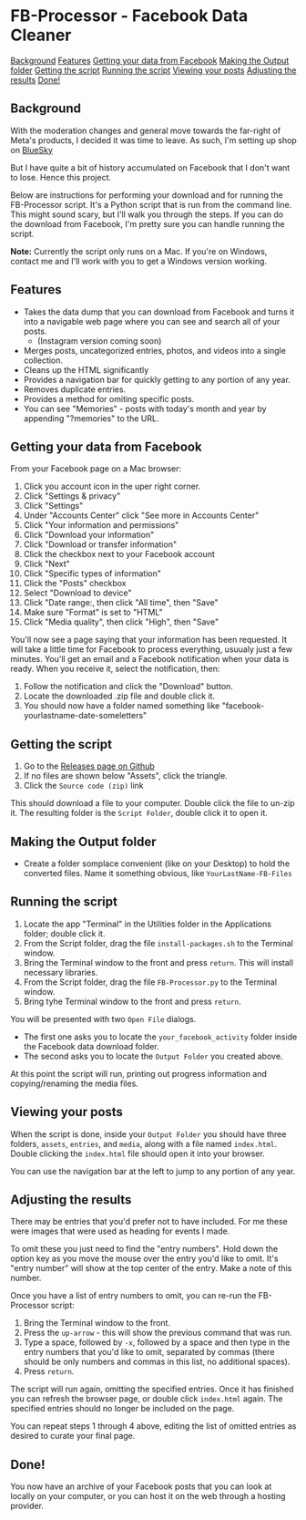 # FB-Processor - Facebook Data Cleaner
[Background](#background)
[Features](#features)
[Getting your data from Facebook](#data)
[Making the Output folder](#outputfolder)
[Getting the script](#script)
[Running the script](#running)
[Viewing your posts](#viewing)
[Adjusting the results](#adjusting)
[Done!](#done)

## <a name="background"></a>Background
With the moderation changes and general move towards the far-right of Meta's products, I decided it was time to leave. As such, I'm setting up shop on [BlueSky](https://bsky.app/profile/ubillos.bsky.social)

But I have quite a bit of history accumulated on Facebook that I don't want to lose. Hence this project.

Below are instructions for performing your download and for running the FB-Processor script. It's a Python script that is run from the command line. This might sound scary, but I'll walk you through the steps. If you can do the download from Facebook, I'm pretty sure you can handle running the script.

**Note:** Currently the script only runs on a Mac. If you're on Windows, contact me and I'll work with you to get a Windows version working.

## <a name="features"></a>Features
* Takes the data dump that you can download from Facebook and turns it into a navigable web page where you can see and search all of your posts.
    * (Instagram version coming soon)
* Merges posts, uncategorized entries, photos, and videos into a single collection.
* Cleans up the HTML significantly
* Provides a navigation bar for quickly getting to any portion of any year.
* Removes duplicate entries.
* Provides a method for omiting specific posts.
* You can see "Memories" - posts with today's month and year by appending "?memories" to the URL.

## <a name="data"></a>Getting your data from Facebook
From your Facebook page on a Mac browser:
1. Click you account icon in the uper right corner.
2. Click "Settings & privacy"
3. Click "Settings"
4. Under "Accounts Center" click "See more in Accounts Center"
5. Click "Your information and permissions"
6. Click "Download your information"
7. Click "Download or transfer information"
8. Click the checkbox next to your Facebook account
9. Click "Next"
10. Click "Specific types of information"
11. Click the "Posts" checkbox
12. Select "Download to device"
13. Click "Date range:, then click "All time", then "Save"
14. Make sure "Format" is set to "HTML"
15. Click "Media quality", then click "High", then "Save"

You'll now see a page saying that your information has been requested. It will take a little time for Facebook to process everything, usuualy just a few minutes. You'll get an email and a Facebook notification when your data is ready. When you receive it, select the notification, then:

1. Follow the notification and click the "Download" button.
2. Locate the downloaded .zip file and double click it.
3. You should now have a folder named something like "facebook-yourlastname-date-someletters"

## <a name="script"></a>Getting the script

1. Go to the <a href="https://github.com/rubillos/FBProcessor/releases" target="_blank">Releases page on Github</a>
2. If no files are shown below "Assets", click the triangle.
3. Click the `Source code (zip)` link

This should download a file to your computer. Double click the file to un-zip it. The resulting folder is the `Script Folder`, double click it to open it.

## <a name="outputfolder"></a>Making the Output folder

- Create a folder somplace convenient (like on your Desktop) to hold the converted files. Name it something obvious, like `YourLastName-FB-Files`

## <a name="running"></a>Running the script

1. Locate the app "Terminal" in the Utilities folder in the Applications folder; double click it.
2. From the Script folder, drag the file `install-packages.sh` to the Terminal window.
3. Bring the Terminal window to the front and press `return`. This will install necessary libraries.
4. From the Script folder, drag the file `FB-Processor.py` to the Terminal window.
5. Bring tyhe Terminal window to the front and press `return`.

You will be presented with two `Open File` dialogs.
- The first one asks you to locate the `your_facebook_activity` folder inside the Facebook data download folder.
- The second asks you to locate the `Output Folder` you created above.

At this point the script will run, printing out progress information and copying/renaming the media files.

## <a name="viewing"></a>Viewing your posts

When the script is done, inside your `Output Folder` you should have three folders, `assets`, `entries`, and `media`, along with a file named `index.html`. Double clicking the `index.html` file should open it into your browser.

You can use the navigation bar at the left to jump to any portion of any year.

## <a name="adjusting"></a>Adjusting the results

There may be entries that you'd prefer not to have included. For me these were images that were used as heading for events I made.

To omit these you just need to find the "entry numbers". Hold down the option key as you move the mouse over the entry you'd like to omit. It's "entry number" will show at the top center of the entry. Make a note of this number.

Once you have a list of entry numbers to omit, you can re-run the FB-Processor script:

1. Bring the Terminal window to the front.
2. Press the `up-arrow` - this will show the previous command that was run.
3. Type a space, followed by `-x`, followed by a space and then type in the entry numbers that you'd like to omit, separated by commas (there should be only numbers and commas in this list, no additional spaces).
4. Press `return`.

The script will run again, omitting the specified entries. Once it has finished you can refresh the browser page, or double click `index.html` again. The specified entries should no longer be included on the page.

You can repeat steps 1 through 4 above, editing the list of omitted entries as desired to curate your final page.

## <a name="done"></a>Done!
You now have an archive of your Facebook posts that you can look at locally on your computer, or you can host it on the web through a hosting provider.
